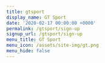 ```yaml
---
title: gtsport
display_name: GT Sport
date: '2020-02-17 00:00:00 +0000'
permalink: /gtsport/sign-up
signup_url: /gtsport/sign-up
menu_title: GT Sport
menu_icon: /assets/site-img/gt.png
menu_hide: false
---
```


